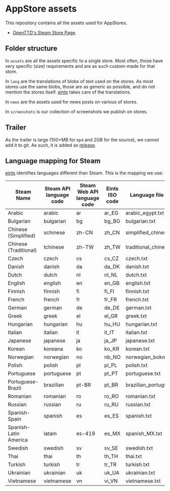 # AppStore assets

This repository contains all the assets used for AppStores.

- [OpenTTD's Steam Store Page](https://store.steampowered.com/app/1536610/OpenTTD/).

## Folder structure

In `assets` are all the assets specific to a single store.
Most often, those have very specific (size) requirements and are as such custom-made for that store.

In `lang` are the translations of blobs of text used on the stores.
As most stores use the same blobs, those are as generic as possible, and do not mention the stores itself.
[eints](https://translator.openttd.org) takes care of the translations.

In `news` are the assets used for news posts on various of stores.

In `screenshots` is our collection of screenshots we publish on stores.

## Trailer

As the trailer is large (100+MB for `mp4` and 2GB for the source), we cannot add it to git.
As such, it is added as [release](https://github.com/OpenTTD/steam-data/releases).

## Language mapping for Steam

[eints](https://translator.openttd.org) identifies languages different than Steam. This is the mapping we use:

| Steam Name            | Steam API language code | Steam Web API language code | Eints ISO code | Language file name       |
| --------------------- | ----------------------- | --------------------------- | -------------- | ------------------------ |
| Arabic                | arabic                  | ar                          | ar_EG          | arabic_egypt.txt         |
| Bulgarian             | bulgarian               | bg                          | bg_BG          | bulgarian.txt            |
| Chinese (Simplified)  | schinese                | zh-CN                       | zh_CN          | simplified_chinese.txt   |
| Chinese (Traditional) | tchinese                | zh-TW                       | zh_TW          | traditional_chinese.txt  |
| Czech                 | czech                   | cs                          | cs_CZ          | czech.txt                |
| Danish                | danish                  | da                          | da_DK          | danish.txt               |
| Dutch                 | dutch                   | nl                          | nl_NL          | dutch.txt                |
| English               | english                 | en                          | en_GB          | english.txt              |
| Finnish               | finnish                 | fi                          | fi_FI          | finnish.txt              |
| French                | french                  | fr                          | fr_FR          | french.txt               |
| German                | german                  | de                          | de_DE          | german.txt               |
| Greek                 | greek                   | el                          | el_GR          | greek.txt                |
| Hungarian             | hungarian               | hu                          | hu_HU          | hungarian.txt            |
| Italian               | italian                 | it                          | it_IT          | italian.txt              |
| Japanese              | japanese                | ja                          | ja_JP          | japanese.txt             |
| Korean                | koreana                 | ko                          | ko_KR          | korean.txt               |
| Norwegian             | norwegian               | no                          | nb_NO          | norwegian_bokmal.txt     |
| Polish                | polish                  | pl                          | pl_PL          | polish.txt               |
| Portuguese            | portuguese              | pt                          | pt_PT          | portuguese.txt           |
| Portuguese-Brazil     | brazilian               | pt-BR                       | pt_BR          | brazilian_portuguese.txt |
| Romanian              | romanian                | ro                          | ro_RO          | romanian.txt             |
| Russian               | russian                 | ru                          | ru_RU          | russian.txt              |
| Spanish-Spain         | spanish                 | es                          | es_ES          | spanish.txt              |
| Spanish-Latin America | latam                   | es-419                      | es_MX          | spanish_MX.txt           |
| Swedish               | swedish                 | sv                          | sv_SE          | swedish.txt              |
| Thai                  | thai                    | th                          | th_TH          | thai.txt                 |
| Turkish               | turkish                 | tr                          | tr_TR          | turkish.txt              |
| Ukrainian             | ukrainian               | uk                          | uk_UA          | ukrainian.txt            |
| Vietnamese            | vietnamese              | vn                          | vi_VN          | vietnamese.txt           |

